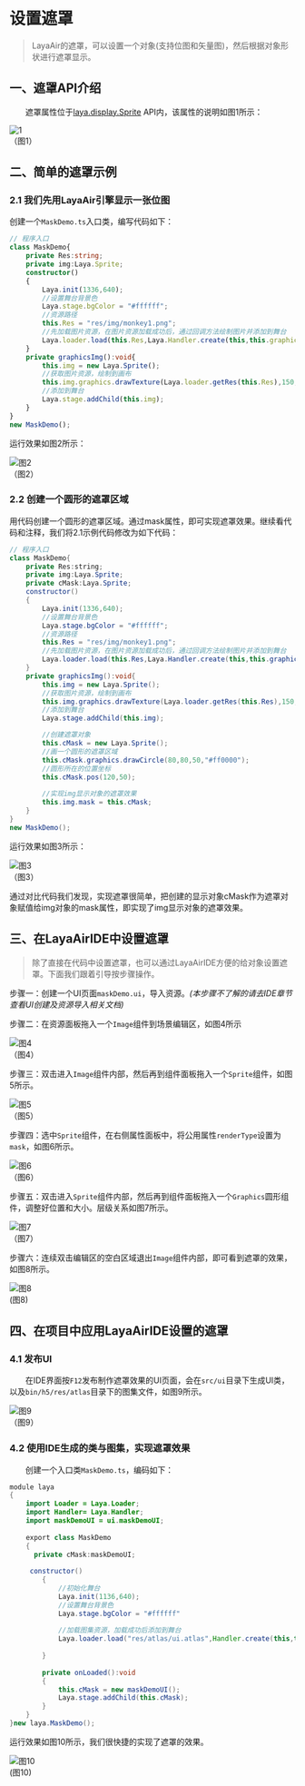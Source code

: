 # 设置遮罩

> LayaAir的遮罩，可以设置一个对象(支持位图和矢量图)，然后根据对象形状进行遮罩显示。 
>



## 一、遮罩API介绍

　　遮罩属性位于[laya.display.Sprite](http://layaair.ldc.layabox.com/api/index.html?category=Core&class=laya.display.Sprite#mask) API内，该属性的说明如图1所示：

![1](img/1.jpg)<br />（图1）



## 二、简单的遮罩示例

### 2.1 我们先用LayaAir引擎显示一张位图

创建一个`MaskDemo.ts`入口类，编写代码如下：

```typescript
// 程序入口
class MaskDemo{
    private Res:string;
    private img:Laya.Sprite;
    constructor()
    {
        Laya.init(1336,640);
        //设置舞台背景色
        Laya.stage.bgColor = "#ffffff";
        //资源路径
        this.Res = "res/img/monkey1.png";
        //先加载图片资源，在图片资源加载成功后，通过回调方法绘制图片并添加到舞台
        Laya.loader.load(this.Res,Laya.Handler.create(this,this.graphicsImg));
    }
    private graphicsImg():void{
        this.img = new Laya.Sprite();
        //获取图片资源，绘制到画布
        this.img.graphics.drawTexture(Laya.loader.getRes(this.Res),150,50);
        //添加到舞台
        Laya.stage.addChild(this.img);
    }
}
new MaskDemo();
```

运行效果如图2所示：

![图2](img/2.jpg)<br />（图2）

### 2.2 创建一个圆形的遮罩区域

用代码创建一个圆形的遮罩区域。通过mask属性，即可实现遮罩效果。继续看代码和注释，我们将2.1示例代码修改为如下代码：

```java
// 程序入口
class MaskDemo{
    private Res:string;
    private img:Laya.Sprite;
    private cMask:Laya.Sprite;
    constructor()
    {
        Laya.init(1336,640);
        //设置舞台背景色
        Laya.stage.bgColor = "#ffffff";
        //资源路径
        this.Res = "res/img/monkey1.png";
        //先加载图片资源，在图片资源加载成功后，通过回调方法绘制图片并添加到舞台
        Laya.loader.load(this.Res,Laya.Handler.create(this,this.graphicsImg));
    }
    private graphicsImg():void{
        this.img = new Laya.Sprite();
        //获取图片资源，绘制到画布
        this.img.graphics.drawTexture(Laya.loader.getRes(this.Res),150,50);
        //添加到舞台
        Laya.stage.addChild(this.img);

        //创建遮罩对象
        this.cMask = new Laya.Sprite();
        //画一个圆形的遮罩区域
        this.cMask.graphics.drawCircle(80,80,50,"#ff0000");
        //圆形所在的位置坐标
        this.cMask.pos(120,50);
        
        //实现img显示对象的遮罩效果
        this.img.mask = this.cMask;
    }
}
new MaskDemo();
```

运行效果如图3所示：

![图3](img/3.jpg) <br />（图3）

通过对比代码我们发现，实现遮罩很简单，把创建的显示对象cMask作为遮罩对象赋值给img对象的mask属性，即实现了img显示对象的遮罩效果。





## 三、在LayaAirIDE中设置遮罩

> 除了直接在代码中设置遮罩，也可以通过LayaAirIDE方便的给对象设置遮罩。下面我们跟着引导按步骤操作。

步骤一：创建一个UI页面`maskDemo.ui`，导入资源。*(本步骤不了解的请去IDE章节查看UI创建及资源导入相关文档)*



步骤二：在资源面板拖入一个`Image`组件到场景编辑区，如图4所示

![图4](img/4.jpg) <br /> （图4）



步骤三：双击进入`Image`组件内部，然后再到组件面板拖入一个`Sprite`组件，如图5所示。

![图5](img/5.jpg) <br /> （图5）





步骤四：选中`Sprite`组件，在右侧属性面板中，将公用属性`renderType`设置为`mask`，如图6所示。

![图6](img/6.jpg) <br /> （图6）



步骤五：双击进入`Sprite`组件内部，然后再到组件面板拖入一个`Graphics`圆形组件，调整好位置和大小。层级关系如图7所示。

![图7](img/7.jpg) <br /> （图7）



步骤六：连续双击编辑区的空白区域退出`Image`组件内部，即可看到遮罩的效果，如图8所示。

![图8](img/8.jpg) <br /> (图8)





## 四、在项目中应用LayaAirIDE设置的遮罩

### 4.1 发布UI

　　在IDE界面按`F12`发布制作遮罩效果的UI页面，会在`src/ui`目录下生成UI类，以及`bin/h5/res/atlas`目录下的图集文件，如图9所示。

![图9](img/9.jpg) <br />（图9）



### 4.2 使用IDE生成的类与图集，实现遮罩效果

　　创建一个入口类`MaskDemo.ts`，编码如下：

```java
module laya
{
	import Loader = Laya.Loader;
	import Handler= Laya.Handler;	
	import maskDemoUI = ui.maskDemoUI;
	
	export class MaskDemo
	{
      private cMask:maskDemoUI;
		
     constructor()
		{
			//初始化舞台
			Laya.init(1136,640);
			//设置舞台背景色
			Laya.stage.bgColor = "#ffffff"    
				
			//加载图集资源，加载成功后添加到舞台
			Laya.loader.load("res/atlas/ui.atlas",Handler.create(this,this.onLoaded));
			
		}
		
		private onLoaded():void
		{
			this.cMask = new maskDemoUI();
			Laya.stage.addChild(this.cMask);
		}
	}
}new laya.MaskDemo();
```

运行效果如图10所示，我们很快捷的实现了遮罩的效果。

![图10](img/10.jpg) <br /> (图10)

